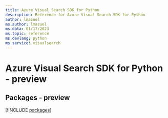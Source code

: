```yaml
---
title: Azure Visual Search SDK for Python
description: Reference for Azure Visual Search SDK for Python
author: lmazuel
ms.author: lmazuel
ms.data: 01/17/2023
ms.topic: reference
ms.devlang: python
ms.service: visualsearch
---
```

# Azure Visual Search SDK for Python - preview
## Packages - preview
[!INCLUDE [packages](visual-search-index.md)]